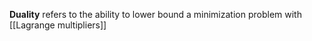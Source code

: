**Duality** refers to the ability to lower bound a minimization problem with [[Lagrange multipliers]]